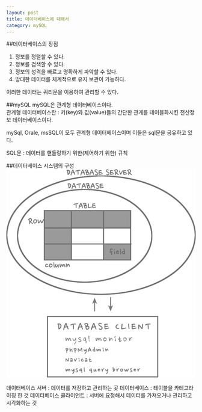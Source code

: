 ```yaml
---
layout: post
title: 데이터베이스에 대해서 
category: mySQL
---
```


##데이터베이스의 장점  
1. 정보를 정렬할 수 있다.  
2. 정보를 검색할 수 있다.  
3. 정보의 성격을 빠르고 명확하게 파악할 수 있다.  
4. 방대한 데이터를 체계적으로 유지 보관이 가능하다.  

이러한 데이터는 쿼리문을 이용하여 관리할 수 있다.

##mySQL
mySQL은 관계형 데이터베이스이다.  
관계형 데이터베이스란 : 키(key)와 값(value)들의 간단한 관게를 테이블화시킨 전산정보 데이터베이스이다.  

mySql, Orale, msSQL이 모두 관계형 데이터베이스이며 이들은 sql문을 공유하고 있다.

SQL문 : 데이터를 핸들링하기 위한(제어하기 위한) 규칙

##데이터베이스 시스템의 구성
![친절한 스크린샷](/images/database구조.png)

데이터베이스 서버 : 데이터를 저장하고 관리하는 곳
데이터베이스 : 테이블을 카테고라이징 한 것
데이터베이스 클라이언트 : 서버에 요청해서 데이터를 가져오거나 관리하고 시각화하는 것
